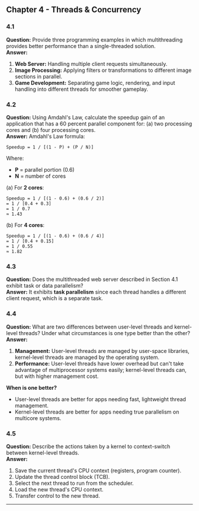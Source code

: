 ## Chapter 4 - Threads & Concurrency

### 4.1
**Question:** Provide three programming examples in which multithreading provides better performance than a single-threaded solution.  
**Answer:**
1. **Web Server:** Handling multiple client requests simultaneously.
2. **Image Processing:** Applying filters or transformations to different image sections in parallel.
3. **Game Development:** Separating game logic, rendering, and input handling into different threads for smoother gameplay.

### 4.2
**Question:** Using Amdahl's Law, calculate the speedup gain of an application that has a 60 percent parallel component for:
(a) two processing cores and (b) four processing cores.  
**Answer:**
Amdahl's Law formula:

```
Speedup = 1 / [(1 - P) + (P / N)]
```
Where:
- **P** = parallel portion (0.6)
- **N** = number of cores

(a) For **2 cores**:
```
Speedup = 1 / [(1 - 0.6) + (0.6 / 2)]
= 1 / [0.4 + 0.3]
= 1 / 0.7
≈ 1.43
```

(b) For **4 cores**:
```
Speedup = 1 / [(1 - 0.6) + (0.6 / 4)]
= 1 / [0.4 + 0.15]
= 1 / 0.55
≈ 1.82
```

### 4.3
**Question:** Does the multithreaded web server described in Section 4.1 exhibit task or data parallelism?  
**Answer:**
It exhibits **task parallelism** since each thread handles a different client request, which is a separate task.

### 4.4
**Question:** What are two differences between user-level threads and kernel-level threads? Under what circumstances is one type better than the other?  
**Answer:**
1. **Management:** User-level threads are managed by user-space libraries, kernel-level threads are managed by the operating system.
2. **Performance:** User-level threads have lower overhead but can't take advantage of multiprocessor systems easily; kernel-level threads can, but with higher management cost.

**When is one better?**
- User-level threads are better for apps needing fast, lightweight thread management.
- Kernel-level threads are better for apps needing true parallelism on multicore systems.

### 4.5
**Question:** Describe the actions taken by a kernel to context-switch between kernel-level threads.  
**Answer:**
1. Save the current thread's CPU context (registers, program counter).
2. Update the thread control block (TCB).
3. Select the next thread to run from the scheduler.
4. Load the new thread's CPU context.
5. Transfer control to the new thread.

---
